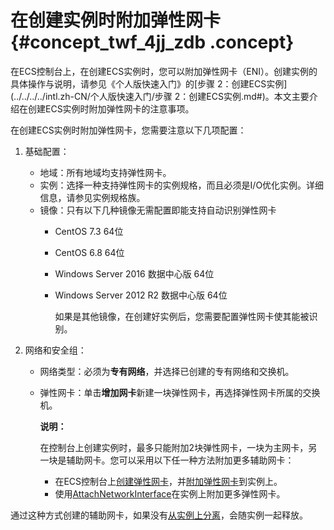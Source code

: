 # 在创建实例时附加弹性网卡 {#concept_twf_4jj_zdb .concept}

在ECS控制台上，在创建ECS实例时，您可以附加弹性网卡（ENI）。创建实例的具体操作与说明，请参见《个人版快速入门》的[步骤 2：创建ECS实例](../../../../intl.zh-CN/个人版快速入门/步骤 2：创建ECS实例.md#)。本文主要介绍在创建ECS实例时附加弹性网卡的注意事项。

在创建ECS实例时附加弹性网卡，您需要注意以下几项配置：

1.  基础配置：
    -   地域：所有地域均支持弹性网卡。
    -   实例：选择一种支持弹性网卡的实例规格，而且必须是I/O优化实例。详细信息，请参见实例规格族。
    -   镜像：只有以下几种镜像无需配置即能支持自动识别弹性网卡
        -   CentOS 7.3 64位
        -   CentOS 6.8 64位
        -   Windows Server 2016 数据中心版 64位
        -   Windows Server 2012 R2 数据中心版 64位

            如果是其他镜像，在创建好实例后，您需要配置弹性网卡使其能被识别。

2.  网络和安全组：
    -   网络类型：必须为**专有网络**，并选择已创建的专有网络和交换机。
    -   弹性网卡：单击**增加网卡**新建一块弹性网卡，再选择弹性网卡所属的交换机。

        **说明：** 

        在控制台上创建实例时，最多只能附加2块弹性网卡，一块为主网卡，另一块是辅助网卡。您可以采用以下任一种方法附加更多辅助网卡：

        -   在ECS控制台上[创建弹性网卡](intl.zh-CN/用户指南/弹性网卡/创建弹性网卡.md)，并[附加弹性网卡](intl.zh-CN/用户指南/弹性网卡/将弹性网卡附加到实例.md)到实例上。
        -   使用[AttachNetworkInterface](../../../../intl.zh-CN/API参考/弹性网卡/AttachNetworkInterface.md)在实例上附加更多弹性网卡。

通过这种方式创建的辅助网卡，如果没有[从实例上分离](intl.zh-CN/用户指南/弹性网卡/将弹性网卡从实例上分离.md)，会随实例一起释放。

